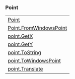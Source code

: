 ### Point

|     |
| --- |
| [Point](<Point/Point.md>) |
| [Point.FromWindowsPoint](<Point/Point.FromWindowsPoint.md>) |
| [point.GetX](<Point/point.GetX.md>) |
| [point.GetY](<Point/point.GetY.md>) |
| [point.ToString](<Point/point.ToString.md>) |
| [point.ToWindowsPoint](<Point/point.ToWindowsPoint.md>) |
| [point.Translate](<Point/point.Translate.md>) |

